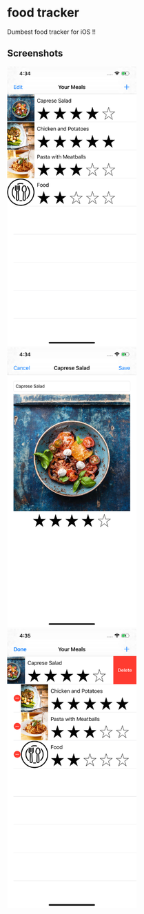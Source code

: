 # food tracker
Dumbest food tracker for iOS !!

## Screenshots
<img src="./screenshots/screenshot-1.png" width="300" />
<img src="./screenshots/screenshot-2.png" width="300" />
<img src="./screenshots/screenshot-3.png" width="300" />
